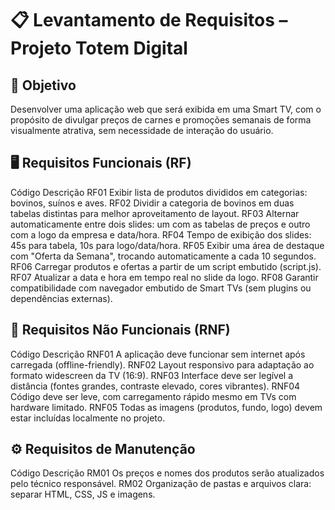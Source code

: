 # 📋 Levantamento de Requisitos – Projeto Totem Digital

## 🎯 Objetivo
Desenvolver uma aplicação web que será exibida em uma Smart TV, com o propósito de divulgar preços de carnes e promoções semanais de forma visualmente atrativa, sem necessidade de interação do usuário.

## 🖥️ Requisitos Funcionais (RF)
Código	Descrição
RF01	Exibir lista de produtos divididos em categorias: bovinos, suínos e aves.
RF02	Dividir a categoria de bovinos em duas tabelas distintas para melhor aproveitamento de layout.
RF03	Alternar automaticamente entre dois slides: um com as tabelas de preços e outro com a logo da empresa e data/hora.
RF04	Tempo de exibição dos slides: 45s para tabela, 10s para logo/data/hora.
RF05	Exibir uma área de destaque com "Oferta da Semana", trocando automaticamente a cada 10 segundos.
RF06	Carregar produtos e ofertas a partir de um script embutido (script.js).
RF07	Atualizar a data e hora em tempo real no slide da logo.
RF08	Garantir compatibilidade com navegador embutido de Smart TVs (sem plugins ou dependências externas).

## 🎨 Requisitos Não Funcionais (RNF)
Código	Descrição
RNF01	A aplicação deve funcionar sem internet após carregada (offline-friendly).
RNF02	Layout responsivo para adaptação ao formato widescreen da TV (16:9).
RNF03	Interface deve ser legível a distância (fontes grandes, contraste elevado, cores vibrantes).
RNF04	Código deve ser leve, com carregamento rápido mesmo em TVs com hardware limitado.
RNF05	Todas as imagens (produtos, fundo, logo) devem estar incluídas localmente no projeto.

## ⚙️ Requisitos de Manutenção
Código	Descrição
RM01	Os preços e nomes dos produtos serão atualizados pelo técnico responsável.
RM02	Organização de pastas e arquivos clara: separar HTML, CSS, JS e imagens.